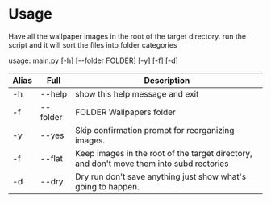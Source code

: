 # Usage

Have all the wallpaper images in the root of the target directory.
run the script and it will sort the files into folder categories

usage: main.py [-h] [--folder FOLDER] [-y] [-f] [-d]

| Alias | Full     | Description                                                                              |
| ----- | -------- | ---------------------------------------------------------------------------------------- |
| -h    | --help   | show this help message and exit                                                          |
| -f    | --folder | FOLDER Wallpapers folder                                                                 |
| -y    | --yes    | Skip confirmation prompt for reorganizing images.                                        |
| -f    | --flat   | Keep images in the root of the target directory, and don't move them into subdirectories |
| -d    | --dry    | Dry run don't save anything just show what's going to happen.                            |
